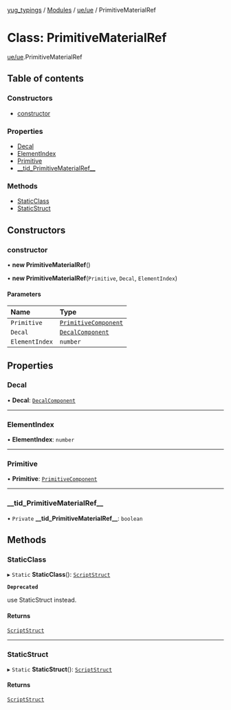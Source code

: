[yug_typings](../README.md) / [Modules](../modules.md) / [ue/ue](../modules/ue_ue.md) / PrimitiveMaterialRef

# Class: PrimitiveMaterialRef

[ue/ue](../modules/ue_ue.md).PrimitiveMaterialRef

## Table of contents

### Constructors

- [constructor](ue_ue.PrimitiveMaterialRef.md#constructor)

### Properties

- [Decal](ue_ue.PrimitiveMaterialRef.md#decal)
- [ElementIndex](ue_ue.PrimitiveMaterialRef.md#elementindex)
- [Primitive](ue_ue.PrimitiveMaterialRef.md#primitive)
- [\_\_tid\_PrimitiveMaterialRef\_\_](ue_ue.PrimitiveMaterialRef.md#__tid_primitivematerialref__)

### Methods

- [StaticClass](ue_ue.PrimitiveMaterialRef.md#staticclass)
- [StaticStruct](ue_ue.PrimitiveMaterialRef.md#staticstruct)

## Constructors

### constructor

• **new PrimitiveMaterialRef**()

• **new PrimitiveMaterialRef**(`Primitive`, `Decal`, `ElementIndex`)

#### Parameters

| Name | Type |
| :------ | :------ |
| `Primitive` | [`PrimitiveComponent`](ue_ue.PrimitiveComponent.md) |
| `Decal` | [`DecalComponent`](ue_ue.DecalComponent.md) |
| `ElementIndex` | `number` |

## Properties

### Decal

• **Decal**: [`DecalComponent`](ue_ue.DecalComponent.md)

___

### ElementIndex

• **ElementIndex**: `number`

___

### Primitive

• **Primitive**: [`PrimitiveComponent`](ue_ue.PrimitiveComponent.md)

___

### \_\_tid\_PrimitiveMaterialRef\_\_

• `Private` **\_\_tid\_PrimitiveMaterialRef\_\_**: `boolean`

## Methods

### StaticClass

▸ `Static` **StaticClass**(): [`ScriptStruct`](ue_ue.ScriptStruct.md)

**`Deprecated`**

use StaticStruct instead.

#### Returns

[`ScriptStruct`](ue_ue.ScriptStruct.md)

___

### StaticStruct

▸ `Static` **StaticStruct**(): [`ScriptStruct`](ue_ue.ScriptStruct.md)

#### Returns

[`ScriptStruct`](ue_ue.ScriptStruct.md)
